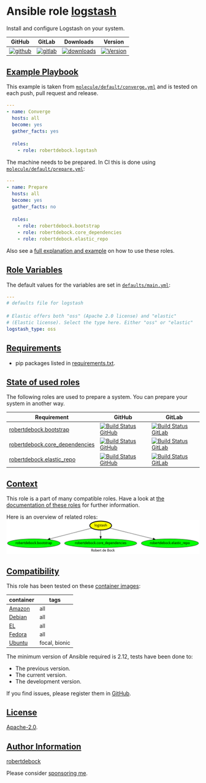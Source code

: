 # Ansible role [logstash](#logstash)

Install and configure Logstash on your system.

|GitHub|GitLab|Downloads|Version|
|------|------|---------|-------|
|[![github](https://github.com/robertdebock/ansible-role-logstash/workflows/Ansible%20Molecule/badge.svg)](https://github.com/robertdebock/ansible-role-logstash/actions)|[![gitlab](https://gitlab.com/robertdebock-iac/ansible-role-logstash/badges/master/pipeline.svg)](https://gitlab.com/robertdebock-iac/ansible-role-logstash)|[![downloads](https://img.shields.io/ansible/role/d/24528)](https://galaxy.ansible.com/robertdebock/logstash)|[![Version](https://img.shields.io/github/release/robertdebock/ansible-role-logstash.svg)](https://github.com/robertdebock/ansible-role-logstash/releases/)|

## [Example Playbook](#example-playbook)

This example is taken from [`molecule/default/converge.yml`](https://github.com/robertdebock/ansible-role-logstash/blob/master/molecule/default/converge.yml) and is tested on each push, pull request and release.

```yaml
---
- name: Converge
  hosts: all
  become: yes
  gather_facts: yes

  roles:
    - role: robertdebock.logstash
```

The machine needs to be prepared. In CI this is done using [`molecule/default/prepare.yml`](https://github.com/robertdebock/ansible-role-logstash/blob/master/molecule/default/prepare.yml):

```yaml
---
- name: Prepare
  hosts: all
  become: yes
  gather_facts: no

  roles:
    - role: robertdebock.bootstrap
    - role: robertdebock.core_dependencies
    - role: robertdebock.elastic_repo
```

Also see a [full explanation and example](https://robertdebock.nl/how-to-use-these-roles.html) on how to use these roles.

## [Role Variables](#role-variables)

The default values for the variables are set in [`defaults/main.yml`](https://github.com/robertdebock/ansible-role-logstash/blob/master/defaults/main.yml):

```yaml
---
# defaults file for logstash

# Elastic offers both "oss" (Apache 2.0 license) and "elastic"
# (Elastic license). Select the type here. Either "oss" or "elastic"
logstash_type: oss
```

## [Requirements](#requirements)

- pip packages listed in [requirements.txt](https://github.com/robertdebock/ansible-role-logstash/blob/master/requirements.txt).

## [State of used roles](#state-of-used-roles)

The following roles are used to prepare a system. You can prepare your system in another way.

| Requirement | GitHub | GitLab |
|-------------|--------|--------|
|[robertdebock.bootstrap](https://galaxy.ansible.com/robertdebock/bootstrap)|[![Build Status GitHub](https://github.com/robertdebock/ansible-role-bootstrap/workflows/Ansible%20Molecule/badge.svg)](https://github.com/robertdebock/ansible-role-bootstrap/actions)|[![Build Status GitLab](https://gitlab.com/robertdebock-iac/ansible-role-bootstrap/badges/master/pipeline.svg)](https://gitlab.com/robertdebock-iac/ansible-role-bootstrap)|
|[robertdebock.core_dependencies](https://galaxy.ansible.com/robertdebock/core_dependencies)|[![Build Status GitHub](https://github.com/robertdebock/ansible-role-core_dependencies/workflows/Ansible%20Molecule/badge.svg)](https://github.com/robertdebock/ansible-role-core_dependencies/actions)|[![Build Status GitLab](https://gitlab.com/robertdebock-iac/ansible-role-core_dependencies/badges/master/pipeline.svg)](https://gitlab.com/robertdebock-iac/ansible-role-core_dependencies)|
|[robertdebock.elastic_repo](https://galaxy.ansible.com/robertdebock/elastic_repo)|[![Build Status GitHub](https://github.com/robertdebock/ansible-role-elastic_repo/workflows/Ansible%20Molecule/badge.svg)](https://github.com/robertdebock/ansible-role-elastic_repo/actions)|[![Build Status GitLab](https://gitlab.com/robertdebock-iac/ansible-role-elastic_repo/badges/master/pipeline.svg)](https://gitlab.com/robertdebock-iac/ansible-role-elastic_repo)|

## [Context](#context)

This role is a part of many compatible roles. Have a look at [the documentation of these roles](https://robertdebock.nl/) for further information.

Here is an overview of related roles:
![dependencies](https://raw.githubusercontent.com/robertdebock/ansible-role-logstash/png/requirements.png "Dependencies")

## [Compatibility](#compatibility)

This role has been tested on these [container images](https://hub.docker.com/u/robertdebock):

|container|tags|
|---------|----|
|[Amazon](https://hub.docker.com/r/robertdebock/amazonlinux)|all|
|[Debian](https://hub.docker.com/r/robertdebock/debian)|all|
|[EL](https://hub.docker.com/r/robertdebock/enterpriselinux)|all|
|[Fedora](https://hub.docker.com/r/robertdebock/fedora/)|all|
|[Ubuntu](https://hub.docker.com/r/robertdebock/ubuntu)|focal, bionic|

The minimum version of Ansible required is 2.12, tests have been done to:

- The previous version.
- The current version.
- The development version.

If you find issues, please register them in [GitHub](https://github.com/robertdebock/ansible-role-logstash/issues).

## [License](#license)

[Apache-2.0](https://github.com/robertdebock/ansible-role-logstash/blob/master/LICENSE).

## [Author Information](#author-information)

[robertdebock](https://robertdebock.nl/)

Please consider [sponsoring me](https://github.com/sponsors/robertdebock).
